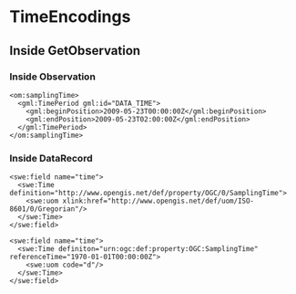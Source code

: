 # TimeEncodings #

## Inside GetObservation ##

### Inside Observation ###
```
<om:samplingTime>
  <gml:TimePeriod gml:id="DATA_TIME">
    <gml:beginPosition>2009-05-23T00:00:00Z</gml:beginPosition>
    <gml:endPosition>2009-05-23T02:00:00Z</gml:endPosition>
  </gml:TimePeriod>
</om:samplingTime>
```
### Inside DataRecord ###

```
<swe:field name="time">
  <swe:Time definition="http://www.opengis.net/def/property/OGC/0/SamplingTime">
    <swe:uom xlink:href="http://www.opengis.net/def/uom/ISO-8601/0/Gregorian"/>
  </swe:Time>
</swe:field>
```


```
<swe:field name="time">
  <swe:Time definiton="urn:ogc:def:property:OGC:SamplingTime" referenceTime="1970-01-01T00:00:00Z">
    <swe:uom code="d"/>
  </swe:Time>  
</swe:field>
```